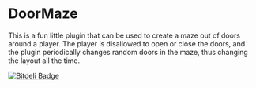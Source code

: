 DoorMaze
========

This is a fun little plugin that can be used to create a maze out of doors around a player. The player is disallowed to open or close the doors, and the plugin periodically changes random doors in the maze, thus changing the layout all the time.






[![Bitdeli Badge](https://d2weczhvl823v0.cloudfront.net/madmaxoft/doormaze/trend.png)](https://bitdeli.com/free "Bitdeli Badge")

